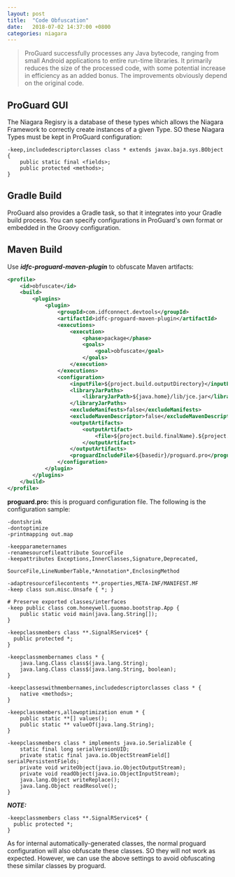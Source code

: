```yaml
---
layout: post
title:  "Code Obfuscation"
date:   2018-07-02 14:37:00 +0800
categories: niagara
---
```


>ProGuard successfully processes any Java bytecode, ranging from small Android applications to entire run-time libraries. It primarily reduces the size of the processed code, with some potential increase in efficiency as an added bonus. The improvements obviously depend on the original code.

## ProGuard GUI

The Niagara Regisry is a database of these types which allows the Niagara Framework to correctly create instances of a given Type. SO these Niagara Types must be kept in ProGuard configuration:

```
-keep,includedescriptorclasses class * extends javax.baja.sys.BObject {
    public static final <fields>;
    public protected <methods>;
}
```

## Gradle Build

ProGuard also provides a Gradle task, so that it integrates into your Gradle build process. You can specify configurations in ProGuard's own format or embedded in the Groovy configuration.

## Maven Build

Use ___idfc-proguard-maven-plugin___ to obfuscate Maven artifacts:

```xml
<profile>
    <id>obfuscate</id>
    <build>
        <plugins>
            <plugin>
                <groupId>com.idfconnect.devtools</groupId>
                <artifactId>idfc-proguard-maven-plugin</artifactId>
                <executions>
                    <execution>
                        <phase>package</phase>
                        <goals>
                            <goal>obfuscate</goal>
                        </goals>
                    </execution>
                </executions>
                <configuration>
                    <inputFile>${project.build.outputDirectory}</inputFile>
                    <libraryJarPaths>
                        <libraryJarPath>${java.home}/lib/jce.jar</libraryJarPath>
                    </libraryJarPaths>
                    <excludeManifests>false</excludeManifests>
                    <excludeMavenDescriptor>false</excludeMavenDescriptor>
                    <outputArtifacts>
                        <outputArtifact>
                            <file>${project.build.finalName}.${project.packaging}</file>
                        </outputArtifact>
                    </outputArtifacts>
                    <proguardIncludeFile>${basedir}/proguard.pro</proguardIncludeFile>
                </configuration>
            </plugin>
        </plugins>
    </build>
</profile>
```

**proguard.pro:** this is proguard configuration file. The following is the configuration sample:

```
-dontshrink
-dontoptimize
-printmapping out.map

-keepparameternames
-renamesourcefileattribute SourceFile
-keepattributes Exceptions,InnerClasses,Signature,Deprecated,
                SourceFile,LineNumberTable,*Annotation*,EnclosingMethod

-adaptresourcefilecontents **.properties,META-INF/MANIFEST.MF
-keep class sun.misc.Unsafe { *; }

# Preserve exported classes/interfaces
-keep public class com.honeywell.guomao.bootstrap.App {
    public static void main(java.lang.String[]);
}

-keepclassmembers class **.SignalRService$* {
  public protected *;
}

-keepclassmembernames class * {
    java.lang.Class class$(java.lang.String);
    java.lang.Class class$(java.lang.String, boolean);
}

-keepclasseswithmembernames,includedescriptorclasses class * {
    native <methods>;
}

-keepclassmembers,allowoptimization enum * {
    public static **[] values();
    public static ** valueOf(java.lang.String);
}

-keepclassmembers class * implements java.io.Serializable {
    static final long serialVersionUID;
    private static final java.io.ObjectStreamField[] serialPersistentFields;
    private void writeObject(java.io.ObjectOutputStream);
    private void readObject(java.io.ObjectInputStream);
    java.lang.Object writeReplace();
    java.lang.Object readResolve();
}
```

___NOTE:___

```
-keepclassmembers class **.SignalRService$* {
  public protected *;
}
```

As for internal automatically-generated classes, the normal proguard configuration will also obfuscate these classes. SO they will not work as expected. However, we can use the above settings to avoid obfuscating these similar classes by proguard.

